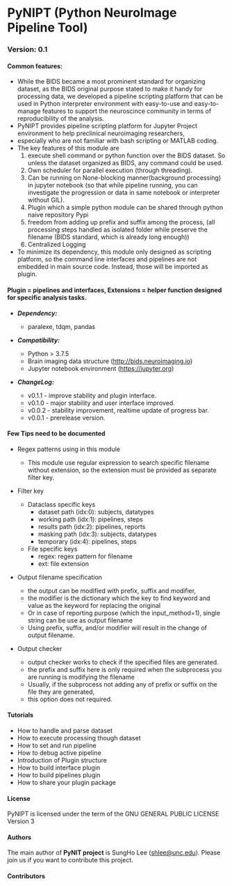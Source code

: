 # PyNIPT (Python NeuroImage Pipeline Tool)
### Version: 0.1

#### Common features:
- While the BIDS became a most prominent standard for organizing dataset, as the BIDS original purpose stated to make it handy for processing data,
we developed a pipeline scripting platform that can be used in Python interpreter environment with easy-to-use and easy-to-manage features to support the neuroscince community in terms of 
reproducibility of the analysis.
- PyNIPT provides pipeline scripting platform for Jupyter Project environment to help preclinical neuroimaging researchers, 
- especially who are not familiar with bash scripting or MATLAB coding.   
- The key features of this module are 
    1) execute shell command or python function over the BIDS dataset. So unless the dataset organized as BIDS, any command could be used.
    2) Own scheduler for parallel execution (through threading).
    3) Can be running on None-blocking manner(background processing) in jupyter notebook (so that while pipeline running, you can investigate the progression or data in same notebook or interpreter without GIL).
    5) Plugin which a simple python module can be shared through python naive repository Pypi
    6) freedom from adding up prefix and suffix among the process, (all processing steps handled as isolated folder while preserve the filename (BIDS standard, which is already long enough))
    7) Centralized Logging
- To minimize its dependency, this module only designed as scripting platform, so the command line interfaces and pipelines are not embedded in main source code. Instead, those will be imported as plugin.

#### Plugin = pipelines and interfaces, Extensions = helper function designed for specific analysis tasks.

- ***Dependency:***
    - paralexe, tdqm, pandas

- ***Compatibility:*** 
    - Python > 3.7.5
    - Brain imaging data structure (http://bids.neuroimaging.io)
    - Jupyter notebook environment (https://jupyter.org)

- ***ChangeLog:***
    - v0.1.1    - improve stability and plugin interface.
    - v0.1.0    - major stability and user interface improved.
    - v0.0.2    - stability improvement, realtime update of progress bar.
    - v0.0.1    - prerelease version.
    
#### Few Tips need to be documented
- Regex patterns using in this module
    - This module use regular expression to search specific filename without extension, 
    so the extension must be provided as separate filter key.
- Filter key
    - Dataclass specific keys
        - dataset path (idx:0): subjects, datatypes
        - working path (idx:1): pipelines, steps
        - results path (idx:2): pipelines, reports
        - masking path (idx:3): subjects, datatypes
        - temporary    (idx:4): pipelines, steps
    - File specific keys
        - regex: regex pattern for filename
        - ext: file extension
- Output filename specification
    - the output can be modified with prefix, suffix and modifier,
    - the modifier is the dictionary which the key to find keyword and value as the keyword for replacing the original
    - Or in case of reporting purpose (which the input_method=1), single string can be use as output filename
    - Using prefix, suffix, and/or modifier will result in the change of output filename.

- Output checker
    - output checker works to check if the specified files are generated.
    - the prefix and suffix here is only required when the subprocess you are running is modifying the filename
    - Usually, if the subprocess not adding any of prefix or suffix on the file they are generated, 
    - this option does not required.
    
#### Tutorials
- How to handle and parse dataset
- How to execute processing though dataset
- How to set and run pipeline
- How to debug active pipeline
- Introduction of Plugin structure
- How to build interface plugin
- How to build pipelines plugin
- How to share your plugin package
    
#### License

PyNIPT is licensed under the term of the GNU GENERAL PUBLIC LICENSE Version 3

#### Authors

The main author of **PyNIT project** is SungHo Lee (shlee@unc.edu). Please join us if you want to contribute this project.

#### Contributors
